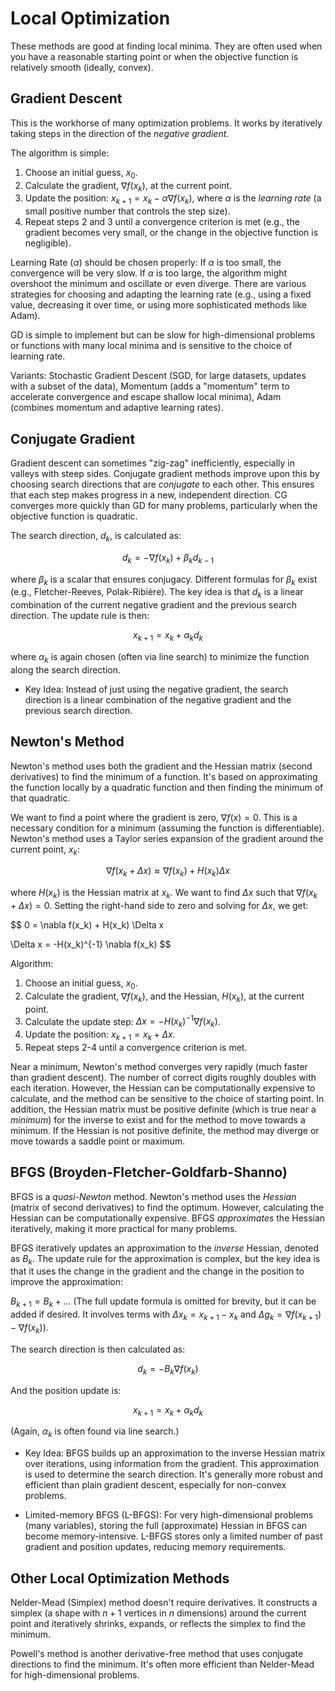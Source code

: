 # Local Optimization

These methods are good at finding local minima. They are often used when you have a reasonable starting point or when the objective function is relatively smooth (ideally, convex).

## Gradient Descent

This is the workhorse of many optimization problems.  It works by iteratively taking steps in the direction of the *negative gradient*.

The algorithm is simple:

1.  Choose an initial guess, $x_0$.
2.  Calculate the gradient, $\nabla f(x_k)$, at the current point.
3.  Update the position:  $x_{k+1} = x_k - \alpha \nabla f(x_k)$, where $\alpha$ is the *learning rate* (a small positive number that controls the step size).
4.  Repeat steps 2 and 3 until a convergence criterion is met (e.g., the gradient becomes very small, or the change in the objective function is negligible).

Learning Rate ($\alpha$) should be chosen properly: If $\alpha$ is too small, the convergence will be very slow. If $\alpha$ is too large, the algorithm might overshoot the minimum and oscillate or even diverge. There are various strategies for choosing and adapting the learning rate (e.g., using a fixed value, decreasing it over time, or using more sophisticated methods like Adam).

GD is simple to implement but can be slow for high-dimensional problems or functions with many local minima and is sensitive to the choice of learning rate.

Variants: Stochastic Gradient Descent (SGD, for large datasets, updates with a subset of the data), Momentum (adds a "momentum" term to accelerate convergence and escape shallow local minima), Adam (combines momentum and adaptive learning rates).

## Conjugate Gradient

Gradient descent can sometimes "zig-zag" inefficiently, especially in valleys with steep sides. Conjugate gradient methods improve upon this by choosing search directions that are *conjugate* to each other.  This ensures that each step makes progress in a new, independent direction. CG converges more quickly than GD for many problems, particularly when the objective function is quadratic.

The search direction, $d_k$, is calculated as:

$$d_k = -\nabla f(x_k) + \beta_k d_{k-1}$$

where $\beta_k$ is a scalar that ensures conjugacy.  Different formulas for $\beta_k$ exist (e.g., Fletcher-Reeves, Polak-Ribière).  The key idea is that $d_k$ is a linear combination of the current negative gradient and the previous search direction.  The update rule is then:

$$x_{k+1} = x_k + \alpha_k d_k$$

where $\alpha_k$ is again chosen (often via line search) to minimize the function along the search direction.


- Key Idea: Instead of just using the negative gradient, the search direction is a linear combination of the negative gradient and the previous search direction.

## Newton's Method
Newton's method uses both the gradient and the Hessian matrix (second derivatives) to find the minimum of a function. It's based on approximating the function locally by a quadratic function and then finding the minimum of that quadratic.

We want to find a point where the gradient is zero, $\nabla f(x) = 0$. This is a necessary condition for a minimum (assuming the function is differentiable).  Newton's method uses a Taylor series expansion of the gradient around the current point, $x_k$:

$$\nabla f(x_k + \Delta x) \approx \nabla f(x_k) + H(x_k) \Delta x$$

where $H(x_k)$ is the Hessian matrix at $x_k$.  We want to find $\Delta x$ such that $\nabla f(x_k + \Delta x) = 0$.  Setting the right-hand side to zero and solving for $\Delta x$, we get:

$$
0 = \nabla f(x_k) + H(x_k) \Delta x

\Delta x = -H(x_k)^{-1} \nabla f(x_k)
$$

Algorithm:

1.  Choose an initial guess, $x_0$.
2.  Calculate the gradient, $\nabla f(x_k)$, and the Hessian, $H(x_k)$, at the current point.
3.  Calculate the update step: $\Delta x = -H(x_k)^{-1} \nabla f(x_k)$.
4.  Update the position: $x_{k+1} = x_k + \Delta x$.
5.  Repeat steps 2-4 until a convergence criterion is met.

Near a minimum, Newton's method converges very rapidly (much faster than gradient descent).  The number of correct digits roughly doubles with each iteration. However, the Hessian can be computationally expensive to calculate, and the method can be sensitive to the choice of starting point. In addition, the Hessian matrix must be positive definite (which is true near a *minimum*) for the inverse to exist and for the method to move towards a minimum. If the Hessian is not positive definite, the method may diverge or move towards a saddle point or maximum.

## BFGS (Broyden-Fletcher-Goldfarb-Shanno)

BFGS is a *quasi-Newton* method.  Newton's method uses the *Hessian* (matrix of second derivatives) to find the optimum.  However, calculating the Hessian can be computationally expensive. BFGS *approximates* the Hessian iteratively, making it more practical for many problems.

BFGS iteratively updates an approximation to the *inverse* Hessian, denoted as $B_k$.  The update rule for the approximation is complex, but the key idea is that it uses the change in the gradient and the change in the position to improve the approximation:

$B_{k+1} = B_k + ...$ (The full update formula is omitted for brevity, but it can be added if desired. It involves terms with $\Delta x_k = x_{k+1} - x_k$ and $\Delta g_k = \nabla f(x_{k+1}) - \nabla f(x_k)$).

The search direction is then calculated as:

$$
d_k = -B_k \nabla f(x_k)
$$

And the position update is:

$$
x_{k+1} = x_k + \alpha_k d_k
$$

(Again, $\alpha_k$ is often found via line search.)

- Key Idea:  BFGS builds up an approximation to the inverse Hessian matrix over iterations, using information from the gradient. This approximation is used to determine the search direction.  It's generally more robust and efficient than plain gradient descent, especially for non-convex problems.

- Limited-memory BFGS (L-BFGS):  For very high-dimensional problems (many variables), storing the full (approximate) Hessian in BFGS can become memory-intensive.  L-BFGS stores only a limited number of past gradient and position updates, reducing memory requirements.

## Other Local Optimization Methods
Nelder-Mead (Simplex) method doesn't require derivatives. It constructs a simplex (a shape with $n+1$ vertices in $n$ dimensions) around the current point and iteratively shrinks, expands, or reflects the simplex to find the minimum.

Powell's method is another derivative-free method that uses conjugate directions to find the minimum. It's often more efficient than Nelder-Mead for high-dimensional problems.

